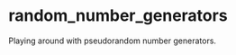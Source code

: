 random_number_generators
========================

Playing around with pseudorandom number generators.
